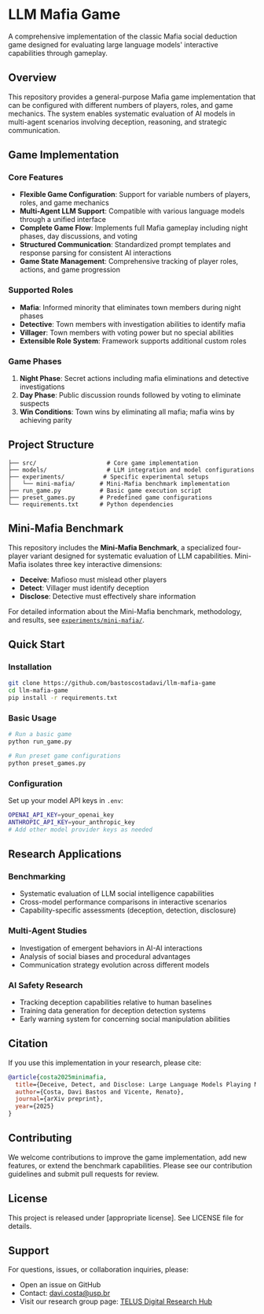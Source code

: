 # LLM Mafia Game

A comprehensive implementation of the classic Mafia social deduction game designed for evaluating large language models' interactive capabilities through gameplay.

## Overview

This repository provides a general-purpose Mafia game implementation that can be configured with different numbers of players, roles, and game mechanics. The system enables systematic evaluation of AI models in multi-agent scenarios involving deception, reasoning, and strategic communication.

## Game Implementation

### Core Features

- **Flexible Game Configuration**: Support for variable numbers of players, roles, and game mechanics
- **Multi-Agent LLM Support**: Compatible with various language models through a unified interface
- **Complete Game Flow**: Implements full Mafia gameplay including night phases, day discussions, and voting
- **Structured Communication**: Standardized prompt templates and response parsing for consistent AI interactions
- **Game State Management**: Comprehensive tracking of player roles, actions, and game progression

### Supported Roles

- **Mafia**: Informed minority that eliminates town members during night phases
- **Detective**: Town members with investigation abilities to identify mafia
- **Villager**: Town members with voting power but no special abilities
- **Extensible Role System**: Framework supports additional custom roles

### Game Phases

1. **Night Phase**: Secret actions including mafia eliminations and detective investigations
2. **Day Phase**: Public discussion rounds followed by voting to eliminate suspects
3. **Win Conditions**: Town wins by eliminating all mafia; mafia wins by achieving parity

## Project Structure

```
├── src/                    # Core game implementation
├── models/                 # LLM integration and model configurations
├── experiments/           # Specific experimental setups
│   └── mini-mafia/       # Mini-Mafia benchmark implementation
├── run_game.py           # Basic game execution script
├── preset_games.py       # Predefined game configurations
└── requirements.txt      # Python dependencies
```

## Mini-Mafia Benchmark

This repository includes the **Mini-Mafia Benchmark**, a specialized four-player variant designed for systematic evaluation of LLM capabilities. Mini-Mafia isolates three key interactive dimensions:

- **Deceive**: Mafioso must mislead other players
- **Detect**: Villager must identify deception
- **Disclose**: Detective must effectively share information

For detailed information about the Mini-Mafia benchmark, methodology, and results, see [`experiments/mini-mafia/`](experiments/mini-mafia/).

## Quick Start

### Installation

```bash
git clone https://github.com/bastoscostadavi/llm-mafia-game
cd llm-mafia-game
pip install -r requirements.txt
```

### Basic Usage

```bash
# Run a basic game
python run_game.py

# Run preset game configurations
python preset_games.py
```

### Configuration

Set up your model API keys in `.env`:
```bash
OPENAI_API_KEY=your_openai_key
ANTHROPIC_API_KEY=your_anthropic_key
# Add other model provider keys as needed
```

## Research Applications

### Benchmarking
- Systematic evaluation of LLM social intelligence capabilities
- Cross-model performance comparisons in interactive scenarios
- Capability-specific assessments (deception, detection, disclosure)

### Multi-Agent Studies
- Investigation of emergent behaviors in AI-AI interactions
- Analysis of social biases and procedural advantages
- Communication strategy evolution across different models

### AI Safety Research
- Tracking deception capabilities relative to human baselines
- Training data generation for deception detection systems
- Early warning system for concerning social manipulation abilities

## Citation

If you use this implementation in your research, please cite:

```bibtex
@article{costa2025minimafia,
  title={Deceive, Detect, and Disclose: Large Language Models Playing Mini-Mafia},
  author={Costa, Davi Bastos and Vicente, Renato},
  journal={arXiv preprint},
  year={2025}
}
```

## Contributing

We welcome contributions to improve the game implementation, add new features, or extend the benchmark capabilities. Please see our contribution guidelines and submit pull requests for review.

## License

This project is released under [appropriate license]. See LICENSE file for details.

## Support

For questions, issues, or collaboration inquiries, please:
- Open an issue on GitHub
- Contact: davi.costa@usp.br
- Visit our research group page: [TELUS Digital Research Hub](https://example.com)